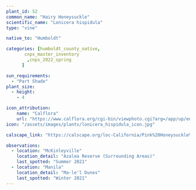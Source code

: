```yaml
---
plant_id: 52
common_name: "Hairy Honeysuckle"
scientific_name: "Lonicera hispidula"
type: "vine"

native_to: "Humboldt"

categories: [humboldt_county_native,
       cnps_master_inventory
        ,cnps_2022_spring
      ]

sun_requirements:
  - "Part Shade"
plant_size:
  - height: 
    - 4

icon_attribution: 
    name: "Calflora"
    url: "https://www.calflora.org/cgi-bin/viewphoto.cgi?arg=/app/up/entry/317/95369.jpg" 
icon: "/assets/images/plants/lonicera_hispidula_icon.jpg"

calscape_link: "https://calscape.org/loc-California/Pink%20Honeysuckle%20(Lonicera%20hispidula)"

observations: 
  - location: "McKinleyville"
    location_detail: "Azalea Reserve (Surrounding Areas)"
    last_spotted: "Summer 2021"
  - location: "Manila"
    location_detail: "Ma-le'l Dunes"
    last_spotted: "Winter 2021"
---
```



